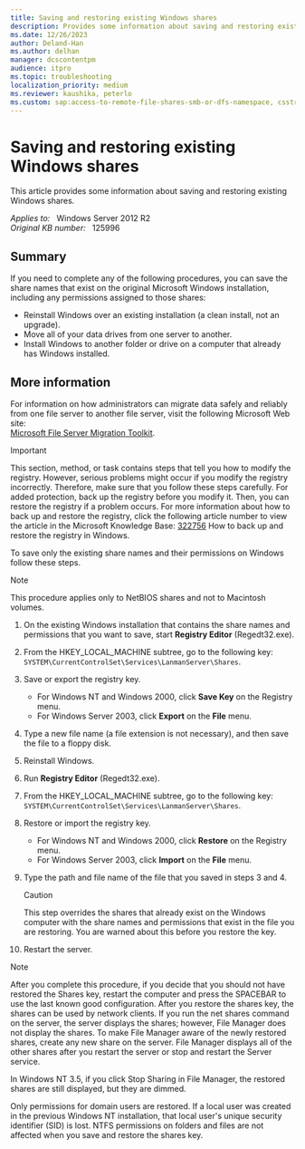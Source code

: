 ```yaml
---
title: Saving and restoring existing Windows shares
description: Provides some information about saving and restoring existing Windows shares.
ms.date: 12/26/2023
author: Deland-Han
ms.author: delhan
manager: dcscontentpm
audience: itpro
ms.topic: troubleshooting
localization_priority: medium
ms.reviewer: kaushika, peterlo
ms.custom: sap:access-to-remote-file-shares-smb-or-dfs-namespace, csstroubleshoot
---
```

# Saving and restoring existing Windows shares

This article provides some information about saving and restoring existing Windows shares.

_Applies to:_ &nbsp; Windows Server 2012 R2  
_Original KB number:_ &nbsp; 125996

## Summary

If you need to complete any of the following procedures, you can save the share names that exist on the original Microsoft Windows installation, including any permissions assigned to those shares:

- Reinstall Windows over an existing installation (a clean install, not an upgrade).
- Move all of your data drives from one server to another.
- Install Windows to another folder or drive on a computer that already has Windows installed.

## More information

For information on how administrators can migrate data safely and reliably from one file server to another file server, visit the following Microsoft Web site:  
[Microsoft File Server Migration Toolkit](https://www.microsoft.com/windowsserver2008/en/us/fsmt.aspx).

> [!IMPORTANT]
> This section, method, or task contains steps that tell you how to modify the registry. However, serious problems might occur if you modify the registry incorrectly. Therefore, make sure that you follow these steps carefully. For added protection, back up the registry before you modify it. Then, you can restore the registry if a problem occurs. For more information about how to back up and restore the registry, click the following article number to view the article in the Microsoft Knowledge Base: [322756](https://support.microsoft.com/help/322756) How to back up and restore the registry in Windows.  

To save only the existing share names and their permissions on Windows follow these steps.

> [!NOTE]
> This procedure applies only to NetBIOS shares and not to Macintosh volumes.

1. On the existing Windows installation that contains the share names and permissions that you want to save, start **Registry Editor** (Regedt32.exe).
2. From the HKEY_LOCAL_MACHINE subtree, go to the following key:  
`SYSTEM\CurrentControlSet\Services\LanmanServer\Shares`.
3. Save or export the registry key.
   - For Windows NT and Windows 2000, click **Save Key** on the Registry menu.
   - For Windows Server 2003, click **Export** on the **File** menu.
4. Type a new file name (a file extension is not necessary), and then save the file to a floppy disk.
5. Reinstall Windows.
6. Run **Registry Editor** (Regedt32.exe).
7. From the HKEY_LOCAL_MACHINE subtree, go to the following key:  
`SYSTEM\CurrentControlSet\Services\LanmanServer\Shares`.
8. Restore or import the registry key.
   - For Windows NT and Windows 2000, click **Restore** on the Registry menu.
   - For Windows Server 2003, click **Import** on the **File** menu.
9. Type the path and file name of the file that you saved in steps 3 and 4.

    > [!CAUTION]
    > This step overrides the shares that already exist on the Windows computer with the share names and permissions that exist in the file you are restoring. You are warned about this before you restore the key.

10. Restart the server.

> [!NOTE]
> After you complete this procedure, if you decide that you should not have restored the Shares key, restart the computer and press the SPACEBAR to use the last known good configuration. After you restore the shares key, the shares can be used by network clients. If you run the net shares command on the server, the server displays the shares; however, File Manager does not display the shares. To make File Manager aware of the newly restored shares, create any new share on the server. File Manager displays all of the other shares after you restart the server or stop and restart the Server service.

In Windows NT 3.5, if you click Stop Sharing in File Manager, the restored shares are still displayed, but they are dimmed.

Only permissions for domain users are restored. If a local user was created in the previous Windows NT installation, that local user's unique security identifier (SID) is lost. NTFS permissions on folders and files are not affected when you save and restore the shares key.
